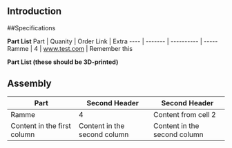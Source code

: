 ## Introduction


##Specifications


**Part List**
Part | Quanity | Order Link | Extra
---- | ------- | ---------- | -----
Ramme | 4 | www.test.com | Remember this

**Part List (these should be 3D-printed)**



## Assembly

Part | Second Header | Second Header
------------ | ------------- | -------------
Ramme | 4 | Content from cell 2
Content in the first column | Content in the second column | Content in the second column
